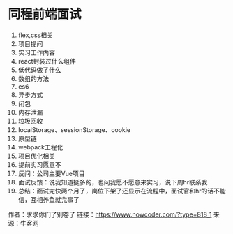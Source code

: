# 同程前端面试

1. flex,css相关
2. 项目提问
3. 实习工作内容
4. react封装过什么组件
5. 低代码做了什么
6. 数组的方法
7. es6
8. 异步方式
9. 闭包
10. 内存泄漏
11. 垃圾回收
12. localStorage、sessionStorage、cookie
13. 原型链
14. webpack工程化
15. 项目优化相关
16. 提前实习愿意不
17. 反问：公司主要Vue项目
18. 面试反馈：说我知道挺多的，也问我愿不愿意来实习，说下周hr联系我
19. 总结：面试完快两个月了，岗位下架了还显示在流程中，面试官和hr的话不能信，互相养鱼就完事了



作者：求求你们了别卷了
链接：https://www.nowcoder.com/?type=818_1
来源：牛客网
